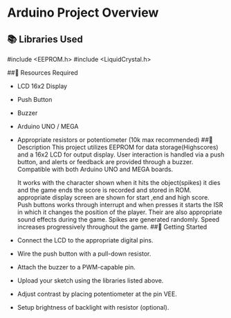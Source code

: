 # Arduino Project Overview

## 📚 Libraries Used

#include <EEPROM.h>
#include <LiquidCrystal.h>

##🔧 Resources Required
- LCD 16x2 Display
- Push Button
- Buzzer
- Arduino UNO / MEGA
- Appropriate resistors or potentiometer (10k max recommended)
##📝 Description
This project utilizes EEPROM for data storage(Highscores) and a 16x2 LCD for output display. User interaction is handled via a push button, and alerts or feedback are provided through a buzzer. Compatible with both Arduino UNO and MEGA boards.

	It works with the character shown when it hits the object(spikes) it dies and the game ends the score is recorded and stored in ROM.
	appropriate display screen are shown for start ,end and high score.
	Push buttons works through interrupt and when presses it starts the ISR in which it changes the position of the player.
	Their are also appropriate sound effects during the game.
	Spikes are generated randomly.
	Speed increases progressively throughout the game.
##🚀 Getting Started
- Connect the LCD to the appropriate digital pins.
- Wire the push button with a pull-down resistor.
- Attach the buzzer to a PWM-capable pin.
- Upload your sketch using the libraries listed above.
- Adjust contrast by placing potentiometer at the pin VEE.
- Setup brightness of backlight with resistor (optional).